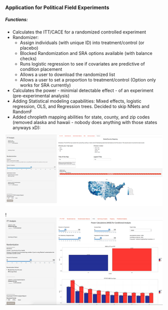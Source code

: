 ### Application for Political Field Experiments 

##### Functions:
* Calculates the ITT/CACE for a randomized controlled experiment
* Randomizer: 
    + Assign individuals (with unique ID) into treatment/control (or placebo) 
    + Blocked Randomization and SRA options available (with balance checks)
    + Runs logistic regression to see if covariates are predictive of condition placement
    + Allows a user to download the randomized list
    + Allows a user to set a proportion to treatment/control (Option only works for SRA currently)
* Calculates the power - minimial detectable effect - of an experiment (pre-experimental analysis)
* Adding Statistical modeling capabilities: Mixed effects, logistic regression, OLS, and Regression trees.  Decided to skip NNets and RandomF
* Added chropleth mapping abilities for state, county, and zip codes (removed alaska and hawaii - nobody does anything with those states anyways xD):


![alt tag](https://github.com/jwyatt85/field_experiments/blob/master/data/mapping_pic.png)

!![alt tag](https://github.com/jwyatt85/field_experiments/blob/master/data/MDE.png)




